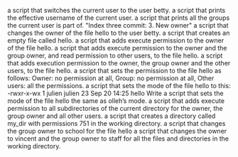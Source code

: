 a script that switches the current user to the user betty.
a script that prints the effective username of the current user.
a script that prints all the groups the current user is part of.
 "Index three commit: 3. New owner" 
a script that changes the owner of the file hello to the user betty.
a script that creates an empty file called hello.
 a script that adds execute permission to the owner of the file hello.
a script that adds execute permission to the owner and the group owner, and read permission to other users, to the file hello.
 a script that adds execution permission to the owner, the group owner and the other users, to the file hello. 
a script that sets the permission to the file hello as follows: Owner: no permission at all, Group: no permission at all, Other users: all the permissions.
a script that sets the mode of the file hello to this: -rwxr-x-wx 1 julien julien 23 Sep 20 14:25 hello
Write a script that sets the mode of the file hello the same as olleh’s mode.
a script that adds execute permission to all subdirectories of the current directory for the owner, the group owner and all other users.
a script that creates a directory called my_dir with permissions 751 in the working directory.
 a script that changes the group owner to school for the file hello
a script that changes the owner to vincent and the group owner to staff for all the files and directories in the working directory.
